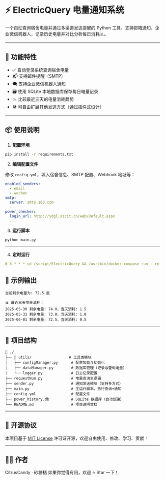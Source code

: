 # ⚡ ElectricQuery 电量通知系统

一个自动查询宿舍电量并通过多渠道发送提醒的 Python 工具。支持邮箱通知、企业微信机器人，记录历史电量并对比分析每日消耗📊。

---

## 🧩 功能特性

- ✅ 自动登录系统查询宿舍电量
- 📬 支持邮件提醒（SMTP）
- 🗨️ 支持企业微信机器人通知
- 🗃️ 使用 SQLite 本地数据库保存每日电量记录
- 📉 比较最近三天的电量消耗趋势
- 🛠️ 可自由扩展其他发送方式（通过插件式设计）

---

## 📦 使用说明

1. **配置环境**

```bash
pip install -r requirements.txt
```

2. **编辑配置文件**

修改 `config.yml`，填入宿舍信息、SMTP 配置、Webhook 地址等：

```yaml
enabled_senders:
  - email
  - wechat
smtp:
  server: smtp.163.com
  ...
power_checker:
  login_url: http://ydgl.xzcit.cn/web/Default.aspx
  ...
```

3. **运行脚本**

```bash
python main.py
```

---

4. **定时运行**

```yaml
0 8 * * * cd /script/ElectricQuery && /usr/bin/docker compose run --rm power_checker
```

## 🧠 示例输出

```
当前剩余电量为: 72.5 度

📊 最近三天电量消耗：
2025-05-30 剩余电量: 74.0，当天消耗: 1.5
2025-05-31 剩余电量: 73.0，当天消耗: 1.0
2025-06-01 剩余电量: 72.5，当天消耗: 0.5
```

---

## 📁 项目结构

```
📁 ./
├── 📁 utils/                 # 工具类模块
│   ├── configManager.py      # 配置加载与初始化
│   ├── dataManager.py        # 数据库管理（记录与查询电量）
│   └── logger.py             # 日志记录配置
├── requestNum.py             # 电量查询主逻辑
├── sender.py                 # 通知发送模块（支持多方式）
├── main.py                   # 主运行脚本，执行查询+通知
├── config.yml                # 配置文件
├── power_history.db          # SQLite 数据库（自动创建）
└── README.md                 # 项目说明文档

```

---

## 📜 开源协议

本项目基于 [MIT License](https://opensource.org/license/mit/) 许可证开源，欢迎自由使用、修改、学习、贡献！

---

## 🙋‍♂️ 作者

CitrusCandy · 砂糖桔
如果你觉得有用，欢迎 ⭐️ Star 一下！
